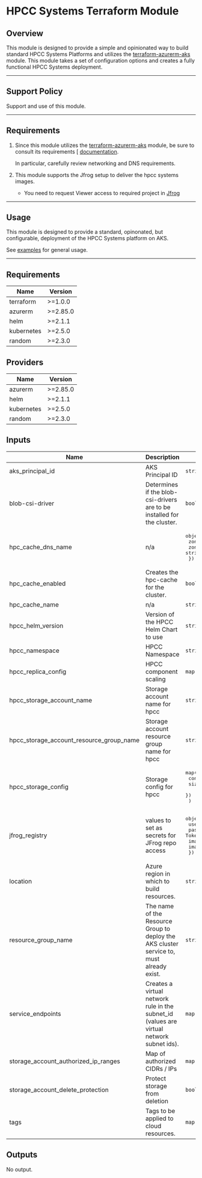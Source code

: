 # HPCC Systems Terraform Module

## Overview

This module is designed to provide a simple and opinionated way to build standard HPCC Systems Platforms and utilizes the [terraform-azurerm-aks](https://github.com/LexisNexis-RBA/terraform-azurerm-aks) module. This module takes a set of configuration options and creates a fully functional HPCC Systems deployment.

---

## Support Policy

Support and use of this module.

---

## Requirements

1.  Since this module utilizes the [terraform-azurerm-aks](https://github.com/LexisNexis-RBA/terraform-azurerm-aks) module, be sure to consult its requirements [
[documentation](https://github.com/LexisNexis-RBA/terraform-azurerm-aks/docs).

    In particular, carefully review networking and DNS requirements.

2.  This module supports the Jfrog setup to deliver the hpcc systems images.
    *   You need to request Viewer access to required project in [Jfrog](https://useast.jfrog.lexisnexisrisk.com/)
---

## Usage

This module is designed to provide a standard, opinonated, but configurable, deployment of the HPCC Systems platform on AKS.

See [examples](/examples) for general usage. 

---

<!--- BEGIN_TF_DOCS --->
## Requirements

| Name | Version |
|------|---------|
| terraform | >=1.0.0 |
| azurerm | >=2.85.0 |
| helm | >=2.1.1 |
| kubernetes | >=2.5.0 |
| random | >=2.3.0 |

## Providers

| Name | Version |
|------|---------|
| azurerm | >=2.85.0 |
| helm | >=2.1.1 |
| kubernetes | >=2.5.0 |
| random | >=2.3.0 |

## Inputs

| Name | Description | Type | Default | Required |
|------|-------------|------|---------|:--------:|
| aks\_principal\_id | AKS Principal ID | `string` | n/a | yes |
| blob-csi-driver | Determines if the blob-csi-drivers are to be installed for the cluster. | `bool` | `true` | no |
| hpc\_cache\_dns\_name | n/a | <pre>object({<br>    zone_name                = string<br>    zone_resource_group_name = string<br>  })</pre> | n/a | yes |
| hpc\_cache\_enabled | Creates the hpc-cache for the cluster. | `bool` | n/a | yes |
| hpc\_cache\_name | n/a | `string` | n/a | yes |
| hpcc\_helm\_version | Version of the HPCC Helm Chart to use | `string` | `"8.6.0"` | no |
| hpcc\_namespace | HPCC Namespace | `string` | `"hpcc"` | no |
| hpcc\_replica\_config | HPCC component scaling | `map(number)` | `{}` | no |
| hpcc\_storage\_account\_name | Storage account name for hpcc | `string` | `""` | no |
| hpcc\_storage\_account\_resource\_group\_name | Storage account resource group name for hpcc | `string` | `""` | no |
| hpcc\_storage\_config | Storage config for hpcc | <pre>map(object({<br>    container_name = string<br>    size           = string<br>    })<br>  )</pre> | n/a | yes |
| jfrog\_registry | values to set as secrets for JFrog repo access | <pre>object({<br>    username   = string<br>    password   = string # API Token<br>    image_root = string<br>    image_name = string<br>  })</pre> | n/a | yes |
| location | Azure region in which to build resources. | `string` | n/a | yes |
| resource\_group\_name | The name of the Resource Group to deploy the AKS cluster service to, must already exist. | `string` | n/a | yes |
| service\_endpoints | Creates a virtual network rule in the subnet\_id (values are virtual network subnet ids). | `map(string)` | `{}` | no |
| storage\_account\_authorized\_ip\_ranges | Map of authorized CIDRs / IPs | `map(string)` | n/a | yes |
| storage\_account\_delete\_protection | Protect storage from deletion | `bool` | `true` | no |
| tags | Tags to be applied to cloud resources. | `map(string)` | `{}` | no |

## Outputs

No output.

<!--- END_TF_DOCS --->